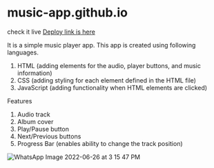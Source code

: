 # music-app.github.io

check it live
[Deploy link is here](https://chhaya-bobade.github.io/music-app.github.io/)

It is a simple music player app. This app is created using following languages.
1. HTML (adding elements for the audio, player buttons, and music information)
2. CSS (adding styling for each element defined in the HTML file)
3. JavaScript (adding functionality when HTML elements are clicked)

Features
1. Audio track
2. Album cover
3. Play/Pause button
4. Next/Previous buttons
5. Progress Bar (enables ability to change the track position)



![WhatsApp Image 2022-06-26 at 3 15 47 PM](https://user-images.githubusercontent.com/91379325/175808616-65218cc6-768a-4fb6-b77f-1ffad7155fab.jpeg)
